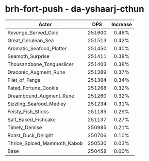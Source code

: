 # brh-fort-push - da-yshaarj-cthun
| Actor | DPS | Increase |
|---|:---:|:---:|
|Revenge_Served_Cold|251600|0.46%|
|Great_Cerulean_Sea|251513|0.42%|
|Aromatic_Seafood_Platter|251450|0.40%|
|Seamoth_Surprise|251411|0.38%|
|Thousandbone_Tongueslicer|251403|0.38%|
|Draconic_Augment_Rune|251389|0.37%|
|Filet_of_Fangs|251304|0.34%|
|Fated_Fortune_Cookie|251268|0.32%|
|Dreambound_Augment_Rune|251260|0.32%|
|Sizzling_Seafood_Medley|251234|0.31%|
|Feisty_Fish_Sticks|251185|0.29%|
|Salt_Baked_Fishcake|251137|0.27%|
|Timely_Demise|250985|0.21%|
|Roast_Duck_Delight|250706|0.10%|
|Thrice_Spiced_Mammoth_Kabob|250530|0.03%|
|Base|250458|0.00%|
